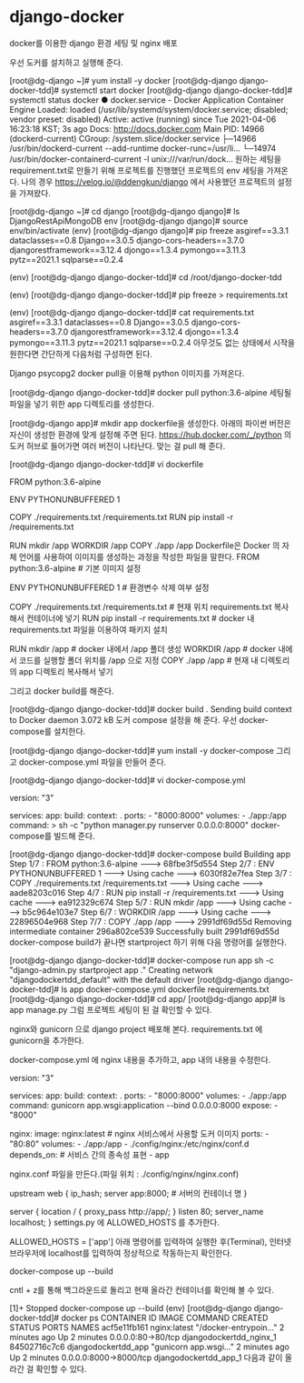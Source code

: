 # django-docker
docker를 이용한 django 환경 세팅 및 nginx 배포

우선 도커를 설치하고 실행해 준다.

[root@dg-django ~]# yum install -y docker
[root@dg-django django-docker-tdd]# systemctl start docker
[root@dg-django django-docker-tdd]# systemctl status docker
● docker.service - Docker Application Container Engine
   Loaded: loaded (/usr/lib/systemd/system/docker.service; disabled; vendor preset: disabled)
   Active: active (running) since Tue 2021-04-06 16:23:18 KST; 3s ago
     Docs: http://docs.docker.com
 Main PID: 14966 (dockerd-current)
   CGroup: /system.slice/docker.service
           ├─14966 /usr/bin/dockerd-current --add-runtime docker-runc=/usr/li...
           └─14974 /usr/bin/docker-containerd-current -l unix:///var/run/dock...
원하는 세팅을 requirement.txt로 만들기 위해 프로젝트를 진행했던 프로젝트의 env 세팅을 가져온다. 나의 경우 https://velog.io/@ddengkun/django 에서 사용했던 프로젝트의 설정을 가져왔다.

[root@dg-django ~]# cd django
[root@dg-django django]# ls
DjangoRestApiMongoDB  env
[root@dg-django django]# source env/bin/activate
(env) [root@dg-django django]# pip freeze
asgiref==3.3.1
dataclasses==0.8
Django==3.0.5
django-cors-headers==3.7.0
djangorestframework==3.12.4
djongo==1.3.4
pymongo==3.11.3
pytz==2021.1
sqlparse==0.2.4

(env) [root@dg-django django-docker-tdd]# cd /root/django-docker-tdd

(env) [root@dg-django django-docker-tdd]# pip freeze > requirements.txt

(env) [root@dg-django django-docker-tdd]# cat requirements.txt
asgiref==3.3.1
dataclasses==0.8
Django==3.0.5
django-cors-headers==3.7.0
djangorestframework==3.12.4
djongo==1.3.4
pymongo==3.11.3
pytz==2021.1
sqlparse==0.2.4
아무것도 없는 상태에서 시작을 원한다면 간단하게 다음처럼 구성하면 된다.

Django
psycopg2
docker pull을 이용해 python 이미지를 가져온다.

[root@dg-django django-docker-tdd]# docker pull python:3.6-alpine
세팅될 파일을 넣기 위한 app 디렉토리를 생성한다.

[root@dg-django app]# mkdir app
dockerfile을 생성한다.
아래의 파이썬 버전은 자신이 생성한 환경에 맞게 설정해 주면 된다.
https://hub.docker.com/_/python 의 도커 허브로 들어가면 여러 버전이 나타난다. 맞는 걸 pull 해 준다.

[root@dg-django django-docker-tdd]# vi dockerfile

FROM python:3.6-alpine

ENV PYTHONUNBUFFERED 1

COPY ./requirements.txt /requirements.txt
RUN pip install -r /requirements.txt

RUN mkdir /app
WORKDIR /app
COPY ./app /app
Dockerfile은 Docker 의 자체 언어를 사용하여 이미지를 생성하는 과정을 작성한 파일을 말한다.
FROM python:3.6-alpine # 기본 이미지 설정

ENV PYTHONUNBUFFERED 1 # 환경변수 삭제 여부 설정

COPY ./requirements.txt /requirements.txt # 현재 위치 requirements.txt 복사해서 컨테이너에 넣기
RUN pip install -r requirements.txt # docker 내 requirements.txt 파일을 이용하여 패키지 설치

RUN mkdir /app # docker 내에서 /app 폴더 생성
WORKDIR /app # docker 내에서 코드를 실행할 폴더 위치를 /app 으로 지정
COPY ./app /app # 현재 내 디렉토리의 app 디렉토리 복사해서 넣기

그리고 docker build를 해준다.

[root@dg-django django-docker-tdd]# docker build .
Sending build context to Docker daemon 3.072 kB
도커 compose 설정을 해 준다.
우선 docker-compose를 설치한다.

[root@dg-django django-docker-tdd]# yum install -y docker-compose
그리고 docker-compose.yml 파일을 만들어 준다.

[root@dg-django django-docker-tdd]# vi docker-compose.yml

version: "3"

services:
  app:
    build:
      context: .
    ports:
      - "8000:8000"
    volumes:
      - ./app:/app
    command: >
      sh -c "python manager.py runserver 0.0.0.0:8000"
docker-compose를 빌드해 준다.

[root@dg-django django-docker-tdd]# docker-compose build
Building app
Step 1/7 : FROM python:3.6-alpine
 ---> 68fbe3f5d554
Step 2/7 : ENV PYTHONUNBUFFERED 1
 ---> Using cache
 ---> 6030f82e7fea
Step 3/7 : COPY ./requirements.txt /requirements.txt
 ---> Using cache
 ---> aade8203c016
Step 4/7 : RUN pip install -r /requirements.txt
 ---> Using cache
 ---> ea912329c674
Step 5/7 : RUN mkdir /app
 ---> Using cache
 ---> b5c964e103e7
Step 6/7 : WORKDIR /app
 ---> Using cache
 ---> 22896504e968
Step 7/7 : COPY ./app /app
 ---> 2991df69d55d
Removing intermediate container 296a802ce539
Successfully built 2991df69d55d
docker-compose build가 끝나면 startproject 하기 위해 다음 명령어를 실행한다.

[root@dg-django django-docker-tdd]# docker-compose run app sh -c "django-admin.py startproject app ."
Creating network "djangodockertdd_default" with the default driver
[root@dg-django django-docker-tdd]# ls
app  docker-compose.yml  dockerfile  requirements.txt
[root@dg-django django-docker-tdd]# cd app/
[root@dg-django app]# ls
app  manage.py
그럼 프로젝트 세팅이 된 걸 확인할 수 있다.

nginx와 gunicorn 으로 django project 배포해 본다.
requirements.txt 에 gunicorn을 추가한다.

docker-compose.yml 에 nginx 내용을 추가하고, app 내의 내용을 수정한다.

version: "3"

services:
  app:
    build:
      context: .
    ports:
      - "8000:8000"
    volumes:
      - ./app:/app
    command: gunicorn app.wsgi:application --bind 0.0.0.0:8000
    expose:
      - "8000"
    
  nginx:
    image: nginx:latest # nginx 서비스에서 사용할 도커 이미지
    ports:
      - "80:80"
    volumes:
      - ./app:/app
      - ./config/nginx:/etc/nginx/conf.d
    depends_on: # 서비스 간의 종속성 표현
      - app
 
nginx.conf 파일을 만든다.(파일 위치 : ./config/nginx/nginx.conf)

  upstream web {
    ip_hash;
    server app:8000; # 서버의 컨테이너 명
  }

  server {
    location / {
          proxy_pass http://app/;
      }
    listen 80;
    server_name localhost;
  }
settings.py 에 ALLOWED_HOSTS 를 추가한다.

ALLOWED_HOSTS = ['app']
아래 명령어를 입력하여 실행한 후(Terminal), 인터넷 브라우저에 localhost를 입력하여 정상적으로 작동하는지 확인한다.

docker-compose up --build


cntl + z를 통해 백그라운드로 돌리고 현재 올라간 컨테이너를 확인해 볼 수 있다.

[1]+  Stopped                 docker-compose up --build
(env) [root@dg-django django-docker-tdd]# docker ps
CONTAINER ID        IMAGE                 COMMAND                  CREATED             STATUS              PORTS                    NAMES
acf5e11fb161        nginx:latest          "/docker-entrypoin..."   2 minutes ago       Up 2 minutes        0.0.0.0:80->80/tcp       djangodockertdd_nginx_1
84502716c7c6        djangodockertdd_app   "gunicorn app.wsgi..."   2 minutes ago       Up 2 minutes        0.0.0.0:8000->8000/tcp   djangodockertdd_app_1
다음과 같이 올라간 걸 확인할 수 있다.

